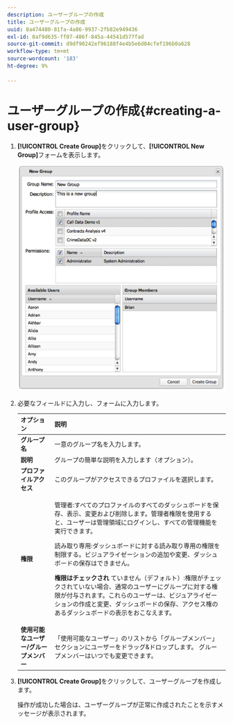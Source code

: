 ```yaml
---
description: ユーザーグループの作成
title: ユーザーグループの作成
uuid: 8a474480-81fa-4a86-9937-2fb82e949436
exl-id: 8af9d635-ff07-486f-845a-44541d577fad
source-git-commit: d9df90242ef96188f4e4b5e6d04cfef196b0a628
workflow-type: tm+mt
source-wordcount: '183'
ht-degree: 9%

---
```


# ユーザーグループの作成{#creating-a-user-group}

1. **[!UICONTROL Create Group]**&#x200B;をクリックして、**[!UICONTROL New Group]**&#x200B;フォームを表示します。

   ![](assets/create_user_group.png)

1. 必要なフィールドに入力し、フォームに入力します。

   <table id="choicetable_3AE53AAC8A07471394EA993917B6AE33"> 
    <thead class="chhead sthead"> 
    <th class="choptionhd"> オプション</th> 
    <th class="chdeschd"> 説明</th> 
    </thead> 
    <tr class="chrow strow"> 
    <td class="choption"><strong>グループ名</strong></td> 
    <td class="chdesc stentry"> 一意のグループ名を入力します。</td> 
    </tr> 
    <tr class="chrow strow"> 
    <td class="choption"><strong>説明</strong></td> 
    <td class="chdesc stentry"> グループの簡単な説明を入力します（オプション）。</td> 
    </tr> 
    <tr class="chrow strow"> 
    <td class="choption"><strong>プロファイルアクセス</strong></td> 
    <td class="chdesc stentry"> このグループがアクセスできるプロファイルを選択します。</td> 
    </tr> 
    <tr class="chrow strow"> 
    <td class="choption"><strong>権限</strong></td> 
    <td class="chdesc stentry"> <p> <span class="uicontrol"> 管理者</span>:すべてのプロファイルのすべてのダッシュボードを保存、表示、変更および削除します。管理者権限を使用すると、ユーザーは管理領域にログインし、すべての管理機能を実行できます。 </p> <p> <span class="uicontrol"> 読み取り専用</span>:ダッシュボードに対する読み取り専用の権限を制限する。ビジュアライゼーションの追加や変更、ダッシュボードの保存はできません。 </p> <p> <b>権限はチェックされ </b>ていません（デフォルト）:権限がチェックされていない場合、通常のユーザーにグループに対する権限が付与されます。これらのユーザーは、ビジュアライゼーションの作成と変更、ダッシュボードの保存、アクセス権のあるダッシュボードの表示をおこなえます。 </p> </td> 
    </tr> 
    <tr class="chrow strow"> 
    <td class="choption"><strong>使用可能なユーザー/グループメンバー</strong></td> 
    <td class="chdesc stentry">「<span class="uicontrol">使用可能なユーザー</span>」のリストから「<span class="uicontrol">グループメンバー</span>」セクションにユーザーをドラッグ&amp;ドロップします。 グループメンバーはいつでも変更できます。 </td> 
    </tr> 
    </table>

1. **[!UICONTROL Create Group]**&#x200B;をクリックして、ユーザーグループを作成します。

   操作が成功した場合は、ユーザーグループが正常に作成されたことを示すメッセージが表示されます。
